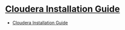 # [Cloudera Installation Guide](https://docs.cloudera.com/documentation/enterprise/6/6.3/topics/installation.html)

- [Cloudera Installation Guide](#cloudera-installation-guide)

